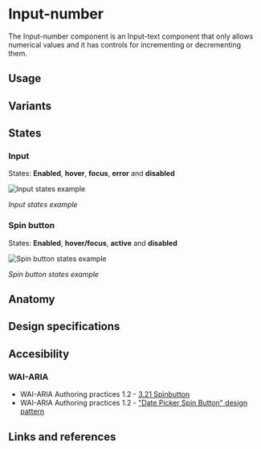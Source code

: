 # Input-number

The Input-number component is an Input-text component that only allows numerical values and it has controls for incrementing or decrementing them.

## Usage

<!--
This section answers the question: when to use and when not to use this component?

* Reason 1
* Reason 2
* Reason 3
-->

## Variants

<!--

In this section define the variant the component in question has (e.g. the button component has three variants: primary, secondary and text).

Variants: **Variant 1**, **variant 2**

![Variants image](path to the image)

_Image caption_

If the component has no variants this section can be removed.

-->

## States

### Input

States: **Enabled**, **hover**, **focus**, **error** and  **disabled**

![Input states example](images/number_input_states)

_Input states example_

### Spin button

States: **Enabled**, **hover/focus**, **active** and  **disabled**

![Spin button states example](images/number_action_states)

_Spin button states example_


## Anatomy

<!--

In the anatomy section an image displays all the elements that are part of the component and as a caption a list of the numerical references present on the image providing the names of each element.

![Anatomy of the number-input component](images/number_anatomy.png)

1. Element 1
2. Element 2

-->

## Design specifications

<!--

The design specifications section provides developers the information needed to apply the correct visual properties of the component.

![Specs image](path to the image)

_Image caption_

### Color
### Typography
### Border
### Spacing

-->

## Accesibility

<!--
Add WCAG success criterion and WAI-ARIA design pattern and example when available

### WCAG 

* Understanding WCAG 2.2 - [SC x.x name of the succes criterion](url)
-->

### WAI-ARIA

* WAI-ARIA Authoring practices 1.2 - [3.21 Spinbutton](https://www.w3.org/TR/wai-aria-practices-1.2/#spinbutton)
* WAI-ARIA Authoring practices 1.2 - ["Date Picker Spin Button" design pattern](https://www.w3.org/TR/wai-aria-practices-1.1/examples/spinbutton/datepicker-spinbuttons.html)



## Links and references

<!--

* [Angular CDK component](url)
* [React CDK component](url)

____________________________________________________________

* [Edit this page on GitHub](url)

